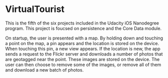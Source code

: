 # VirtualTourist

This is the fifth of the six projects included in the Udacity iOS Nanodegree program. This project is foucsed on persistence and the Core Data module.

On startup, the user is presented with a map. By holding down and touching a point on the map, a pin appears and the location is stored on the device. When touching this pin, a new view appears. If the location is new, the app sends a request to the Flickr server and downloads a number of photos that are geotagged near the point. These images are stored on the device. The user can then choose to remove some of the images, or remove all of them and download a new batch of photos.
